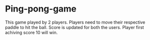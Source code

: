 # Ping-pong-game
This game played by 2 players.
Players need to move their respective paddle to hit the ball.
Score is updated for both the users.
Player first achiving score 10 will win.

